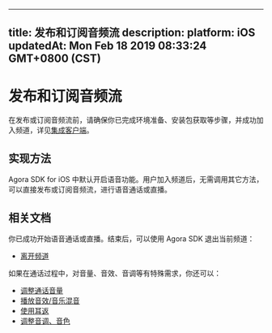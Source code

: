 
---
title: 发布和订阅音频流
description: 
platform: iOS
updatedAt: Mon Feb 18 2019 08:33:24 GMT+0800 (CST)
---
# 发布和订阅音频流
在发布或订阅音频流前，请确保你已完成环境准备、安装包获取等步骤，并成功加入频道，详见[集成客户端](../../cn/Voice/ios_audio.md)。

## 实现方法
Agora SDK for iOS 中默认开启语音功能。用户加入频道后，无需调用其它方法，可以直接发布或订阅音频流，进行语音通话或直播。

## 相关文档
你已成功开始语音通话或直播。结束后，可以使用 Agora SDK 退出当前频道：

* [离开频道](../../cn/Voice/leave_ios.md)

如果在通话过程中，对音量、音效、音调等有特殊需求，你还可以：

* [调整通话音量](../../cn/Voice/volume_ios_audio.md)
* [播放音效/音乐混音](../../cn/Voice/effect_mixing_ios_audio.md)
* [使用耳返](../../cn/Voice/in-ear_ios_audio.md)
* [调整音调、音色](../../cn/Voice/voice_effect_ios_audio.md)
